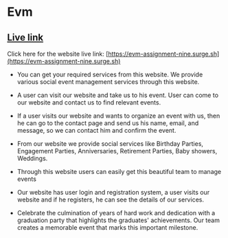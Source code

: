 # Evm

## [ Live link](https://evm-assignment-nine.surge.sh/)

Click here for the website live link: [https://evm-assignment-nine.surge.sh](https://evm-assignment-nine.surge.sh)

- You can get your required services from this website. We provide various social event management services through this website.

- A user can visit our website and take us to his event. User can come to our website and contact us to find relevant events.

- If a user visits our website and wants to organize an event with us, then he can go to the contact page and send us his name, email, and message, so we can contact him and confirm the event.

- From our website we provide social services like Birthday Parties, Engagement Parties, Anniversaries, Retirement Parties, Baby showers, Weddings.

- Through this website users can easily get this beautiful team to manage events

- Our website has user login and registration system, a user visits our website and if he registers, he can see the details of our services.

- Celebrate the culmination of years of hard work and dedication with a graduation party that highlights the graduates' achievements. Our team creates a memorable event that marks this important milestone.
